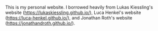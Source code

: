 This is my personal website. I borrowed heavily from Lukas Kiessling's website (https://lukaskiessling.github.io/), Luca Henkel's website (https://luca-henkel.github.io/), and Jonathan Roth's website (https://jonathandroth.github.io/).
